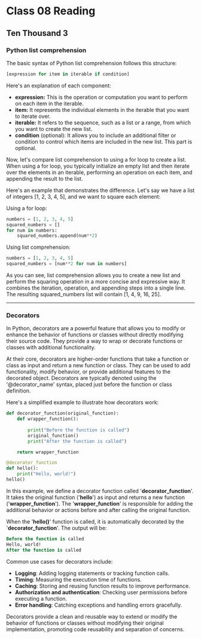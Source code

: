 # Class 08 Reading

## Ten Thousand 3

### Python list comprehension

The basic syntax of Python list comprehension follows this structure:

```python
[expression for item in iterable if condition]

```

Here's an explanation of each component:

- **expression:** This is the operation or computation you want to perform on each item in the iterable.
- **item:** It represents the individual elements in the iterable that you want to iterate over.
- **iterable:** It refers to the sequence, such as a list or a range, from which you want to create the new list.
- **condition** (optional): It allows you to include an additional filter or condition to control which items are included in the new list. This part is optional.

Now, let's compare list comprehension to using a for loop to create a list. When using a for loop, you typically initialize an empty list and then iterate over the elements in an iterable, performing an operation on each item, and appending the result to the list.

Here's an example that demonstrates the difference. Let's say we have a list of integers [1, 2, 3, 4, 5], and we want to square each element:

Using a for loop:

```python
numbers = [1, 2, 3, 4, 5]
squared_numbers = []
for num in numbers:
    squared_numbers.append(num**2)

```

Using list comprehension:

```python
numbers = [1, 2, 3, 4, 5]
squared_numbers = [num**2 for num in numbers]

```

As you can see, list comprehension allows you to create a new list and perform the squaring operation in a more concise and expressive way. It combines the iteration, operation, and appending steps into a single line. The resulting squared_numbers list will contain [1, 4, 9, 16, 25].

-----

### Decorators

In Python, decorators are a powerful feature that allows you to modify or enhance the behavior of functions or classes without directly modifying their source code. They provide a way to wrap or decorate functions or classes with additional functionality.

At their core, decorators are higher-order functions that take a function or class as input and return a new function or class. They can be used to add functionality, modify behavior, or provide additional features to the decorated object. Decorators are typically denoted using the '@decorator_name' syntax, placed just before the function or class definition.

Here's a simplified example to illustrate how decorators work:

```python
def decorator_function(original_function):
    def wrapper_function():
    
        print("Before the function is called")
        original_function()
        print("After the function is called")

    return wrapper_function

@decorator_function
def hello():
    print("Hello, world!")
hello()

```

In this example, we define a decorator function called '**decorator_function**'. It takes the original function ('**hello**') as input and returns a new function ('**wrapper_function**'). The '**wrapper_function**' is responsible for adding the additional behavior or actions before and after calling the original function.

When the '**hello()**' function is called, it is automatically decorated by the '**decorator_function**'. The output will be:

```sql
Before the function is called
Hello, world!
After the function is called

```

Common use cases for decorators include:

- **Logging**: Adding logging statements or tracking function calls.
- **Timing**: Measuring the execution time of functions.
- **Caching**: Storing and reusing function results to improve performance.
- **Authorization and authentication**: Checking user permissions before executing a function.
- **Error handling**: Catching exceptions and handling errors gracefully.

Decorators provide a clean and reusable way to extend or modify the behavior of functions or classes without modifying their original implementation, promoting code reusability and separation of concerns.